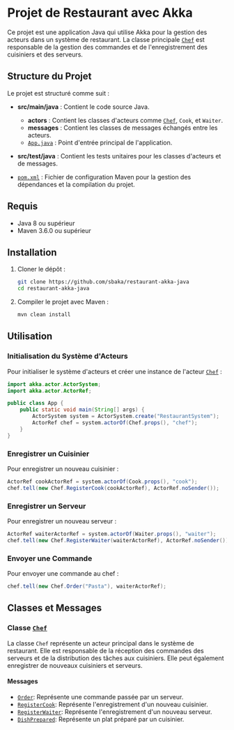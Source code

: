 # Projet de Restaurant avec Akka

Ce projet est une application Java qui utilise Akka pour la gestion des acteurs dans un système de restaurant. La classe principale [`Chef`](main/src/main/java/com/restaurant/akka/Chef.java) est responsable de la gestion des commandes et de l'enregistrement des cuisiniers et des serveurs.

## Structure du Projet

Le projet est structuré comme suit :

- **src/main/java** : Contient le code source Java.

  - **actors** : Contient les classes d'acteurs comme [`Chef`](main/src/main/java/com/restaurant/akka/Chef.java), `Cook`, et `Waiter`.
  - **messages** : Contient les classes de messages échangés entre les acteurs.
  - [`App.java`](main/src/main/java/com/restaurant/akka/App.java) : Point d'entrée principal de l'application.

- **src/test/java** : Contient les tests unitaires pour les classes d'acteurs et de messages.

- [`pom.xml`](main/pom.xml) : Fichier de configuration Maven pour la gestion des dépendances et la compilation du projet.

## Requis

- Java 8 ou supérieur
- Maven 3.6.0 ou supérieur

## Installation

1. Cloner le dépôt :

   ```sh
   git clone https://github.com/sbaka/restaurant-akka-java
   cd restaurant-akka-java
   ```

2. Compiler le projet avec Maven :

   ```sh
   mvn clean install
   ```

## Utilisation

### Initialisation du Système d'Acteurs

Pour initialiser le système d'acteurs et créer une instance de l'acteur [`Chef`](main/src/main/java/com/restaurant/akka/Chef.java) :

```java
import akka.actor.ActorSystem;
import akka.actor.ActorRef;

public class App {
    public static void main(String[] args) {
        ActorSystem system = ActorSystem.create("RestaurantSystem");
        ActorRef chef = system.actorOf(Chef.props(), "chef");
    }
}
```

### Enregistrer un Cuisinier

Pour enregistrer un nouveau cuisinier :

```java
ActorRef cookActorRef = system.actorOf(Cook.props(), "cook");
chef.tell(new Chef.RegisterCook(cookActorRef), ActorRef.noSender());
```

### Enregistrer un Serveur

Pour enregistrer un nouveau serveur :

```java
ActorRef waiterActorRef = system.actorOf(Waiter.props(), "waiter");
chef.tell(new Chef.RegisterWaiter(waiterActorRef), ActorRef.noSender());
```

### Envoyer une Commande

Pour envoyer une commande au chef :

```java
chef.tell(new Chef.Order("Pasta"), waiterActorRef);
```

## Classes et Messages

### Classe [`Chef`](main/src/main/java/com/restaurant/akka/Chef.java)

La classe `Chef` représente un acteur principal dans le système de restaurant. Elle est responsable de la réception des commandes des serveurs et de la distribution des tâches aux cuisiniers. Elle peut également enregistrer de nouveaux cuisiniers et serveurs.

#### Messages

- [`Order`](main/src/main/java/com/restaurant/akka/Chef.java#L78): Représente une commande passée par un serveur.
- [`RegisterCook`](main/src/main/java/com/restaurant/akka/Chef.java#L88): Représente l'enregistrement d'un nouveau cuisinier.
- [`RegisterWaiter`](main/src/main/java/com/restaurant/akka/Chef.java#L98): Représente l'enregistrement d'un nouveau serveur.
- [`DishPrepared`](main/src/main/java/com/restaurant/akka/Chef.java#L108): Représente un plat préparé par un cuisinier.
